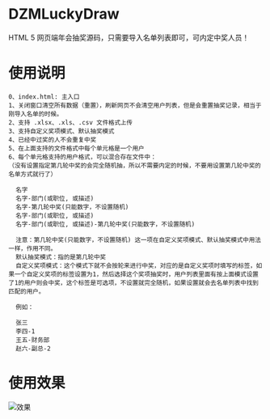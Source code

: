 # DZMLuckyDraw

HTML 5 网页端年会抽奖源码，只需要导入名单列表即可，可内定中奖人员！

# 使用说明

    0、index.html: 主入口
    1、关闭窗口清空所有数据（重置），刷新网页不会清空用户列表，但是会重置抽奖记录，相当于刚导入名单的时候。
    2、支持 .xlsx、.xls、.csv 文件格式上传
    3、支持自定义奖项模式、默认抽奖模式
    4、已经中过奖的人不会重复中奖
    5、在上面支持的文件格式中每个单元格是一个用户
    6、每个单元格支持的用户格式，可以混合存在文件中：
    （没有设置指定第几轮中奖的会完全随机抽，所以不需要内定的时候，不要用设置第几轮中奖的名单方式就行了）

      名字
      名字-部门(或职位, 或描述)
      名字-第几轮中奖(只能数字，不设置随机)
      名字-部门(或职位, 或描述)
      名字-部门(或职位, 或描述)-第几轮中奖(只能数字，不设置随机)

      注意：第几轮中奖(只能数字，不设置随机) 这一项在自定义奖项模式、默认抽奖模式中用法一样，作用不同。
      默认抽奖模式：指的是第几轮中奖
      自定义奖项模式：这个模式下就不会按轮来进行中奖，对应的是自定义奖项时填写的标签，如果一个自定义奖项的标签设置为1，然后选择这个奖项抽奖时，用户列表里面有按上面模式设置了1的用户则会中奖，这个标签是可选项，不设置就完全随机，如果设置就会去名单列表中找到匹配的用户。

      例如：
      
      张三
      李四-1
      王五-财务部
      赵六-副总-2

# 使用效果

![效果](test.gif)

  
